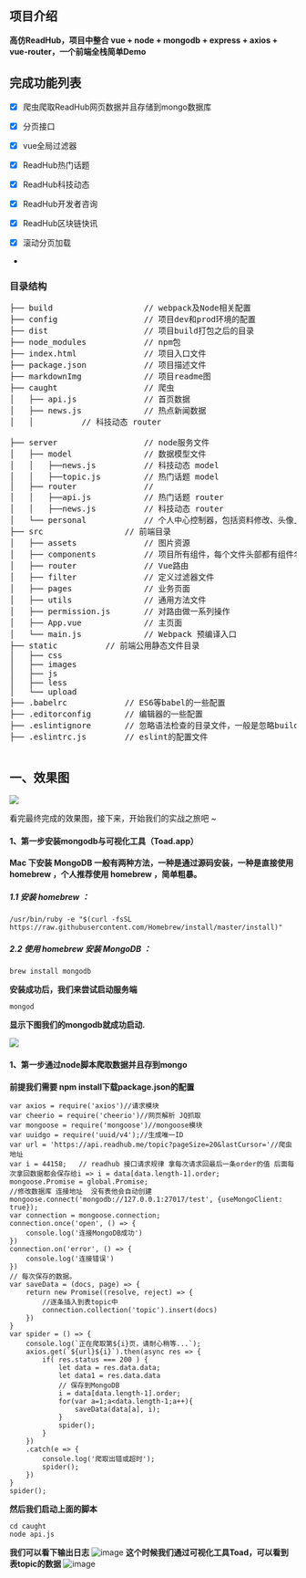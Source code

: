 


## 项目介绍

**高仿ReadHub，项目中整合 vue + node + mongodb + express + axios  + vue-router，一个前端全栈简单Demo**

## 完成功能列表

- [x] 爬虫爬取ReadHub网页数据并且存储到mongo数据库

- [x] 分页接口

- [x] vue全局过滤器

- [x] ReadHub热门话题

- [x] ReadHub科技动态

- [x] ReadHub开发者咨询

- [x] ReadHub区块链快讯

- [x] 滚动分页加载
- 
### 目录结构

<pre>
├── build			        // webpack及Node相关配置
├── config			        // 项目dev和prod环境的配置
├── dist			        // 项目build打包之后的目录
├── node_modules		    // npm包
├── index.html			    // 项目入口文件
├── package.json		    // 项目描述文件
├── markdownImg			    // 项目readme图
├── caught			        // 爬虫
│   ├── api.js				// 首页数据
│   ├── news.js             // 热点新闻数据
│   │          // 科技动态 router

├── server			        // node服务文件
│   ├── model				// 数据模型文件
│   │   ├──news.js          // 科技动态 model
│   │   ├──topic.js         // 热门话题 model
│   ├── router				// 
│   │   ├──api.js           // 热门话题 router
│   │   ├──news.js          // 科技动态 router
│   └── personal			// 个人中心控制器，包括资料修改、头像上传等
├── src					// 前端目录
│   ├── assets				// 图片资源
│   ├── components			// 项目所有组件，每个文件头部都有组件名称注释
│   ├── router				// Vue路由
│   ├── filter				// 定义过滤器文件
│   ├── pages               // 业务页面
│   ├── utils               // 通用方法文件
│   ├── permission.js       // 对路由做一系列操作
│   ├── App.vue				// 主页面 
│   └── main.js				// Webpack 预编译入口
├── static			// 前端公用静态文件目录
│   ├── css         
│   ├── images          
│   ├── js     
│   ├── less         
│   └── upload
├── .babelrc			// ES6等babel的一些配置
├── .editorconfig		// 编辑器的一些配置
├── .eslintignore		// 忽略语法检查的目录文件，一般是忽略build和config目录
├── .eslintrc.js		// eslint的配置文件

</pre>

## 一、效果图

![](./markdownImg/expressdemo.gif)

看完最终完成的效果图，接下来，开始我们的实战之旅吧 ~

#### 1、第一步安装mongodb与可视化工具（Toad.app）
**Mac 下安装 MongoDB 一般有两种方法，一种是通过源码安装，一种是直接使用 homebrew ，个人推荐使用 homebrew ，简单粗暴。**
##### 1.1 安装 homebrew ：

```
/usr/bin/ruby -e "$(curl -fsSL https://raw.githubusercontent.com/Homebrew/install/master/install)"
```
##### 2.2 使用 homebrew 安装 MongoDB ：

```
brew install mongodb

```
**安装成功后，我们来尝试启动服务端**

```
mongod
```
**显示下图我们的mongodb就成功启动.**

![](./markdownImg/mon.png)

#### 1、第一步通过node脚本爬取数据并且存到mongo

**前提我们需要 npm install下载package.json的配置**
```
var axios = require('axios')//请求模块
var cheerio = require('cheerio')//网页解析 JQ抓取
var mongoose = require('mongoose')//mongoose模块
var uuidgo = require('uuid/v4');//生成唯一ID
var url = 'https://api.readhub.me/topic?pageSize=20&lastCursor='//爬虫地址
var i = 44158;   // readhub 接口请求规律 拿每次请求回最后一条order的值 后面每次拿回数据都会保存给i => i = data[data.length-1].order;
mongoose.Promise = global.Promise;
//修改数据库 连接地址  没有表他会自动创建
mongoose.connect('mongodb://127.0.0.1:27017/test', {useMongoClient: true});
var connection = mongoose.connection;
connection.once('open', () => {
    console.log('连接MongoDB成功')
})
connection.on('error', () => {
    console.log('连接错误')
})
// 每次保存的数据。
var saveData = (docs, page) => {
    return new Promise((resolve, reject) => {
        //逐条插入到表topic中
        connection.collection('topic').insert(docs)
    })
}
var spider = () => {
    console.log(`正在爬取第${i}页，请耐心稍等...`);
    axios.get(`${url}${i}`).then(async res => {
        if( res.status === 200 ) {
            let data = res.data.data;
            let data1 = res.data.data
            // 保存到MongoDB
            i = data[data.length-1].order;
            for(var a=1;a<data.length-1;a++){
                saveData(data[a], i);
            }
            spider();
        }
    })
    .catch(e => {
        console.log('爬取出错或超时');
        spider();
    })
}
spider();
```
**然后我们启动上面的脚本**

```
cd caught
node api.js
```
**我们可以看下输出日志**
![image](./markdownImg/data.png)
**这个时候我们通过可视化工具Toad，可以看到表topic的数据**
![image](./markdownImg/toad.png)








